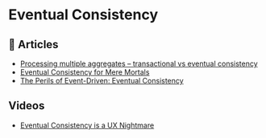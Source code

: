 # Eventual Consistency

## 📕 Articles

- [Processing multiple aggregates – transactional vs eventual consistency](http://www.kamilgrzybek.com/design/processing-multiple-aggregates-transactional-vs-eventual-consistency/)
- [Eventual Consistency for Mere Mortals](https://ralfw.de/eventual-consistency-for-mere-mortals/)
- [The Perils of Event-Driven: Eventual Consistency](https://medium.com/@hugo.oliveira.rocha/handling-eventual-consistency-11324324aec4)
## Videos
- [Eventual Consistency is a UX Nightmare](https://www.youtube.com/watch?v=wEUTMuRSZT0)
